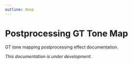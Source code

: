 ```yaml
---
outline: deep
---
```


# Postprocessing GT Tone Map

GT tone mapping postprocessing effect documentation.

*This documentation is under development.*